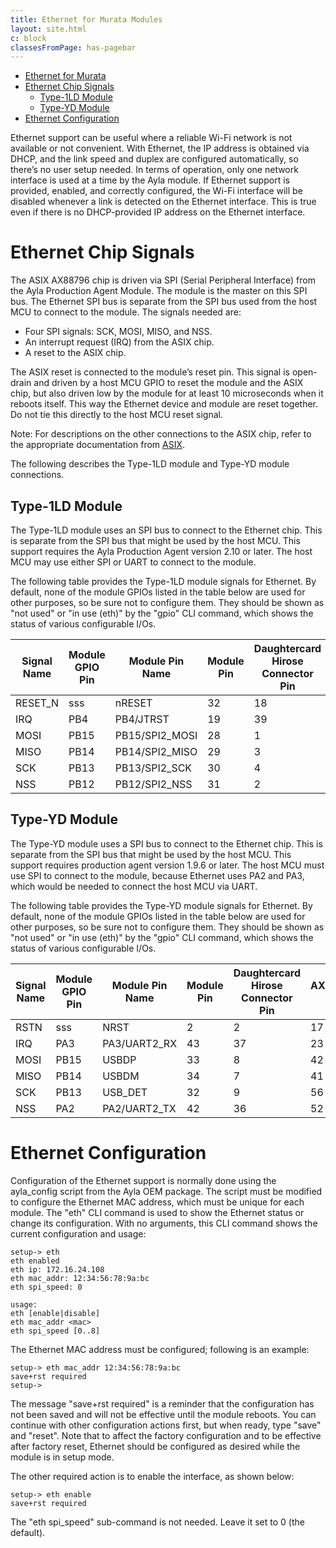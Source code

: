 ```yaml
---
title: Ethernet for Murata Modules
layout: site.html
c: block
classesFromPage: has-pagebar
---
```


<aside id="pagebar" class="d-xl-block collapse">
  <ul>
    <li><a href="#core-title">Ethernet for Murata</a></li>
    <li><a href="#ethernet-chip-signals">Ethernet Chip Signals</a>
      <ul>
        <li><a href="#type-1ld-module">Type-1LD Module</a></li>
        <li><a href="#type-yd-module">Type-YD Module</a></li>
      </ul>
    </li>
    <li><a href="#ethernet-configuration">Ethernet Configuration</a></li>
  </ul>
</aside>

Ethernet support can be useful where a reliable Wi-Fi network is not available or not convenient. With Ethernet, the IP address is obtained via DHCP, and the link speed and duplex are configured automatically, so there’s no user setup needed. In terms of operation, only one network interface is used at a time by the Ayla module. If Ethernet support is provided, enabled, and correctly configured, the Wi-Fi interface will be disabled whenever a link is detected on the Ethernet interface. This is true even if there is no DHCP-provided IP address on the Ethernet interface.

# Ethernet Chip Signals

The ASIX AX88796 chip is driven via SPI (Serial Peripheral Interface) from the Ayla Production Agent Module. The module is the master on this SPI bus. The Ethernet SPI bus is separate from the SPI bus used from the host MCU to connect to the module. The signals needed are:

* Four SPI signals: SCK, MOSI, MISO, and NSS.
* An interrupt request (IRQ) from the ASIX chip.
* A reset to the ASIX chip.

The ASIX reset is connected to the module’s reset pin. This signal is open-drain and driven by a host MCU GPIO to reset the module and the ASIX chip, but also driven low by the module for at least 10 microseconds when it reboots itself. This way the Ethernet device and module are reset together. Do not tie this directly to the host MCU reset signal.

Note: For descriptions on the other connections to the ASIX chip, refer to the appropriate documentation from [ASIX](https://www.asix.com).

The following describes the Type-1LD module and Type-YD module connections.

## Type-1LD Module

The Type-1LD module uses an SPI bus to connect to the Ethernet chip. This is separate from the SPI bus that might be used by the host MCU. This support requires the Ayla Production Agent version 2.10 or later. The host MCU may use either SPI or UART to connect to the module. 

The following table provides the Type-1LD module signals for Ethernet. By default, none of the module GPIOs listed in the table below are used for other purposes, so be sure not to configure them. They should be shown as "not used" or "in use (eth)" by the "gpio" CLI command, which shows the status of various configurable I/Os.

|Signal Name|Module GPIO Pin|Module Pin Name|Module Pin|Daughtercard Hirose Connector Pin|AX88796C Pin|ASIX SMDK2440 V1.0 Demo board Pin|
|-|-|-|-|-|-|-|
|RESET_N|sss|nRESET|32|18|17|J11-30|
|IRQ|PB4|PB4/JTRST|19|39|23|J11-18|
|MOSI|PB15|PB15/SPI2_MOSI|28|1|42|J13-2|
|MISO|PB14|PB14/SPI2_MISO|29|3|41|J13-3|
|SCK|PB13|PB13/SPI2_SCK|30|4|56|J12-34|
|NSS|PB12|PB12/SPI2_NSS|31|2|52|J11-2|

## Type-YD Module

The Type-YD module uses a SPI bus to connect to the Ethernet chip. This is separate from the SPI bus that might be used by the host MCU. This support requires production agent version 1.9.6 or later. The host MCU must use SPI to connect to the module, because Ethernet uses PA2 and PA3, which would be needed to connect the host MCU via UART.

The following table provides the Type-YD module signals for Ethernet. By default, none of the module GPIOs listed in the table below are used for other purposes, so be sure not to configure them. They should be shown as "not used" or "in use (eth)" by the "gpio" CLI command, which shows the status of various configurable I/Os.

|Signal Name|Module GPIO Pin|Module Pin Name|Module Pin|Daughtercard Hirose Connector Pin|AX88796C Pin|ASIX SMDK2440 V1.0 Demo board Pin|
|-|-|-|-|-|-|-|
|RSTN|sss|NRST|2|2|17|J11-30|
|IRQ|PA3|PA3/UART2_RX|43|37|23|J11-18|
|MOSI|PB15|USBDP|33|8|42|J13-2|
|MISO|PB14|USBDM|34|7|41|J13-3|
|SCK|PB13|USB_DET|32|9|56|J12-34|
|NSS|PA2|PA2/UART2_TX|42|36|52|J11-2|

# Ethernet Configuration

Configuration of the Ethernet support is normally done using the ayla_config script from the Ayla OEM package. The script must be modified to configure the Ethernet MAC address, which must be unique for each module. The "eth" CLI command is used to show the Ethernet status or change its configuration. With no arguments, this CLI command shows the current configuration and usage:

```
setup-> eth
eth enabled
eth ip: 172.16.24.108
eth mac_addr: 12:34:56:78:9a:bc
eth spi_speed: 0

usage:
eth [enable|disable]
eth mac_addr <mac>
eth spi_speed [0..8]
```

The Ethernet MAC address must be configured; following is an example:

```
setup-> eth mac_addr 12:34:56:78:9a:bc
save+rst required
setup->
```

The message "save+rst required" is a reminder that the configuration has not been saved and will not be effective until the module reboots. You can continue with other configuration actions first, but when ready, type "save" and "reset". Note that to affect the factory configuration and to be effective after factory reset, Ethernet should be configured as desired while the module is in setup mode. 

The other required action is to enable the interface, as shown below:

```
setup-> eth enable
save+rst required
```

The "eth spi_speed" sub-command is not needed. Leave it set to 0 (the default).